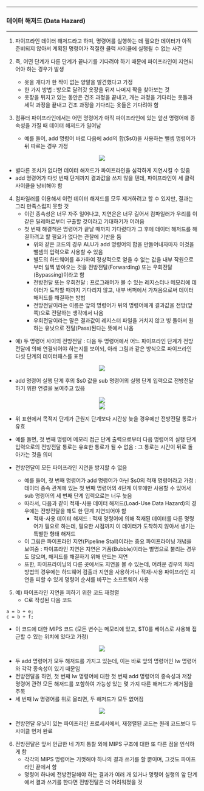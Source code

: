 -----
### 데이터 해저드 (Data Hazard)
-----
1. 파이프라인 데이터 해저드라고 하며, 명령어를 실행하는 데 필요한 데이터가 아직 준비되지 않아서 계획된 명령어가 적절한 클럭 사이클에 실행될 수 없는 사건
2. 즉, 어떤 단계가 다른 단계가 끝나기를 기다려야 하기 때문에 파이프라인이 지연되어야 하는 경우가 발생
   - 옷을 개다가 한 짝이 없는 양말을 발견했다고 가정
   - 한 가지 방법 : 방으로 달려갓 옷장을 뒤져 나머지 짝을 찾아보는 것
   - 옷장을 뒤지고 있는 동안은 건조 과정을 끝내고, 개는 과정을 기다리는 옷들과 세탁 과정을 끝내고 건조 과정을 기다리는 옷들은 기다려야 함

3. 컴퓨터 파이프라인에서는 어떤 명령어가 아직 파이프라인에 있는 앞선 명령어에 종속성을 가질 때 데이터 해저드가 일어남
   - 예를 들어, add 명령어 바로 다음에 add의 합($s0)을 사용하는 뺄셈 명령어가 뒤 따르는 경우 가정
<div align="center">
<img src="https://github.com/user-attachments/assets/6cc585bd-72a9-4c6b-aafa-0a853fc963d9">
</div>

   - 별다른 조치가 없다면 데이터 해저드가 파이프라인을 심각하게 지연시킬 수 있음
   - add 명령어가 다섯 번째 단계까지 결과값을 쓰지 않을 텐데, 파이프라인이 세 클럭 사이클을 낭비해야 함

4. 컴파일러를 이용해서 이런 데이터 해저드를 모두 제거하려고 할 수 있지만, 결과는 그리 만족스럽지 못할 것
   - 이런 종속성은 너무 자주 일어나고, 지연은은 너무 길어서 컴파일러가 우리를 이 같은 딜레마로부터 구출할 것이라고 기대하기가 어려움
   - 첫 번째 해결책은 명령어가 끝날 때까지 기다렸다가 그 후에 데이터 해저드를 해결하려고 할 필요가 없다는 관찰에 기반을 둠
     + 위와 같은 코드의 경우 ALU가 add 명령어의 합을 만들어내자마자 이것을 뺄셈의 입력으로 사용할 수 있음
     + 별도의 하드웨어를 추가하여 정상적으로 얻을 수 없는 값을 내부 작원으로부터 일찍 받아오는 것을 전방전달(Forwarding) 또는 우회전달(Bypassing)이라고 함
     + 전방전달 또는 우회전달 : 프로그래머가 볼 수 있는 레지스터나 메모리에 데이터가 도착할 때까지 기다리지 않고, 내부 버퍼에서 가져옴으로써 데이터 해저드를 해결하는 방법
     + 전방전달이라는 이름은 앞의 명령어가 뒤의 명령어에게 결과값을 전방(앞쪽)으로 전달하는 생각에서 나옴
     + 우회전달이라는 말은 결과값이 레지스터 파일을 거치지 않고 빙 돌아서 원하는 유닛으로 전달(Pass)된다는 뜻에서 나옴

  - 예) 두 명령어 사이의 전방전달 : 다음 두 명령어에서 어느 파이프라인 단계가 전방전달에 의해 연결되어야 하는지를 보이되, 아래 그림과 같은 방식으로 파이프라인 다섯 단계의 데이터패스를 표현
<div align="center">
<img src="https://github.com/user-attachments/assets/b7a54f9f-abd5-4c80-90ae-913a15e7d507">
</div>

   - add 명령어 실행 단계 후의 $s0 값을 sub 명령어의 실행 단계 입력으로 전방전달하기 위한 연결을 보여주고 있음
<div align="center">
<img src="https://github.com/user-attachments/assets/72227122-82d2-491c-96fc-154ff1312b43">
</div>

<div align="center">
<img src="https://github.com/user-attachments/assets/0fcf06d3-f564-497a-baf0-9443a67594d4">
</div>

   - 위 표현에서 목적지 단계가 근원지 단계보다 시간상 늦을 경우에만 전방전달 통로가 유효
   - 예를 들면, 첫 번째 명령어 메모리 접근 단계 출력으로부터 다음 명령어의 실행 단계 입력으로의 전방전달 통로는 유효한 통로가 될 수 없음 : 그 통로는 시간이 뒤로 돌아가는 것을 의미

   - 전방전달이 모든 파이프라인 지연을 방지할 수 없음
     + 예를 들어, 첫 번째 명령어가 add 명령어가 아닌 $s0의 적재 명령어라고 가정 : 데이터 종속 관계에 있는 첫 번째 명령어의 4단계 이후에만 사용할 수 있어서 sub 명령어의 세 번째 단계 입력으로는 너무 늦음
     + 따라서, 다음과 같이 적재-사용 데이터 해저드(Load-Use Data Hazard)의 경우에는 전방전달을 해도 한 단계 지연되어야 함
       * 적재-사용 데이터 해저드 : 적재 명령어에 의해 적재된 데이터를 다른 명령어가 필요로 하는데, 필요한 시점까지 이 데이터가 도착하지 않아서 생기는 특별한 형태 해저드
     + 이 그림은 파이프라인 지연(Pipeline Stall)이라는 중요 파이프라이닝 개념을 보여줌 : 파이프라인 지연은 지연은 거품(Bubble)이라는 별명으로 불리는 경우도 많으며, 해저드를 해결하기 위해 만드는 지연
     + 또한, 파이프라이닝의 다른 곳에서도 지연을 볼 수 있는데, 어려운 경우의 처리 방법의 경우에는 하드웨어 검출과 지연을 사용하거나 적재-사용 파이프라인 지연을 피할 수 있게 명령어 순서를 바꾸는 소프트웨어 사용

5. 예) 파이프라인 지연을 피하기 위한 코드 재정렬
   - C로 작성된 다음 코드
```
a = b + e;
c = b + f;
```
   - 이 코드에 대한 MIPS 코드 (모든 변수는 메모리에 있고, $T0를 베이스로 사용해 접근할 수 있는 위치에 있다고 가정)
<div align="center">
<img src="https://github.com/user-attachments/assets/43883b78-38e0-4c3f-8c17-81f7a4f5a28a">
</div>

   - 두 add 명령어가 모두 해저드를 가지고 있는데, 이는 바로 앞의 명령어인 lw 명령어와 각각 종속성이 있기 때문임
   - 전방전달을 하면, 첫 번쨰 lw 명령어에 대한 첫 번째 add 명령어의 종속성과 저장 명령어 관련 모든 해저드를 포함하여 가능성 있는 몇 가지 다른 해저드가 제거됨을 주목
   - 세 번쨰 lw 명령어를 위로 올리면, 두 해저드가 모두 없어짐
<div align="center">
<img src="https://github.com/user-attachments/assets/2c5ff3ff-c090-40f7-ad1a-41dd6b1a486c">
</div>

   - 전방전달 유닛이 있는 파이프라인 프로세서에서, 재정렬된 코드는 원래 코드보다 두 사이클 먼저 완료

6. 전방전달은 앞서 언급한 네 가지 통찰 외에 MIPS 구조에 대한 또 다른 점을 인식하게 함
   - 각각의 MIPS 명령어는 기껏해야 하나의 결과 쓰기를 할 뿐이며, 그것도 파이프라인 끝에서 함
   - 명령어 하나에 전방전달해야 하는 결과가 여러 개 있거나 명령어 실행의 앞 단계에서 결과 쓰기를 한다면 전방전달은 더 어려워졌을 것

   
